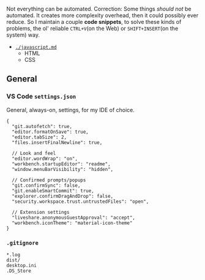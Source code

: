 Not everything can be automated. Correction: Some things _should not_ be automated. It creates more complexity overhead, then it could possibly ever reduce. So I maintain a couple **code snippets**, to solve these kinds of problems, the ol' reliable `CTRL+V`(on the Web) or `SHIFT+INSERT`(on the system) way.

- [`./javascript.md`](./javascript.md)
  - HTML
  - CSS

## General

### VS Code `settings.json`

General, always-on, settings, for my IDE of choice.

```jsonc
{
  "git.autofetch": true,
  "editor.formatOnSave": true,
  "editor.tabSize": 2,
  "files.insertFinalNewline": true,
  
  // Look and feel
  "editor.wordWrap": "on",
  "workbench.startupEditor": "readme",
  "window.menuBarVisibility": "hidden",

  // Confirmed prompts/popups
  "git.confirmSync": false,
  "git.enableSmartCommit": true,
  "explorer.confirmDragAndDrop": false,
  "security.workspace.trust.untrustedFiles": "open",

  // Extension settings
  "liveshare.anonymousGuestApproval": "accept",
  "workbench.iconTheme": "material-icon-theme"
}
```

### `.gitignore`

```ignore
*.log
dist/
desktop.ini
.DS_Store
```
